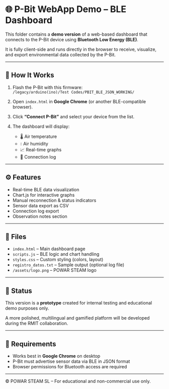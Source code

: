# 🌐 P-Bit WebApp Demo – BLE Dashboard

This folder contains a **demo version** of a web-based dashboard that connects to the P-Bit device using **Bluetooth Low Energy (BLE)**.

It is fully client-side and runs directly in the browser to receive, visualize, and export environmental data collected by the P-Bit.

---

## 🔗 How It Works

1. Flash the P-Bit with this firmware:  
   `/legacy/arduino(ino)/Test Codes/PBIT_BLE_JSON_WORKING/`

2. Open `index.html` in **Google Chrome** (or another BLE-compatible browser).

3. Click **“Connect P-Bit”** and select your device from the list.

4. The dashboard will display:
   - 🌡️ Air temperature
   - 💧 Air humidity
   - 📈 Real-time graphs
   - 🧾 Connection log

---

## ⚙️ Features

- Real-time BLE data visualization
- Chart.js for interactive graphs
- Manual reconnection & status indicators
- Sensor data export as CSV
- Connection log export
- Observation notes section

---

## 📁 Files

- `index.html` – Main dashboard page
- `scripts.js` – BLE logic and chart handling
- `styles.css` – Custom styling (colors, layout)
- `registro_datos.txt` – Sample output (optional log file)
- `/assets/logo.png` – POWAR STEAM logo

---

## 🚧 Status

This version is a **prototype** created for internal testing and educational demo purposes only.

A more polished, multilingual and gamified platform will be developed during the RMIT collaboration.

---

## 🧠 Requirements

- Works best in **Google Chrome** on desktop
- P-Bit must advertise sensor data via BLE in JSON format
- Browser permissions for Bluetooth access are required

---

© POWAR STEAM SL – For educational and non-commercial use only.
